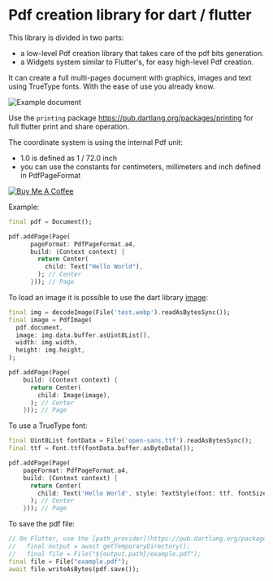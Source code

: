 # Pdf creation library for dart / flutter

This library is divided in two parts:

* a low-level Pdf creation library that takes care of the pdf bits generation.
* a Widgets system similar to Flutter's, for easy high-level Pdf creation.

It can create a full multi-pages document with graphics,
images and text using TrueType fonts. With the ease of use you already know.

<img alt="Example document" src="https://raw.githubusercontent.com/DavBfr/dart_pdf/master/pdf/example.jpg">

Use the `printing` package <https://pub.dartlang.org/packages/printing>
for full flutter print and share operation.

The coordinate system is using the internal Pdf unit:

* 1.0 is defined as 1 / 72.0 inch
* you can use the constants for centimeters, millimeters and inch defined in PdfPageFormat

[![Buy Me A Coffee](https://bmc-cdn.nyc3.digitaloceanspaces.com/BMC-button-images/custom_images/orange_img.png "Buy Me A Coffee")](https://www.buymeacoffee.com/JORBmbw9h "Buy Me A Coffee")

Example:

```dart
final pdf = Document();

pdf.addPage(Page(
      pageFormat: PdfPageFormat.a4,
      build: (Context context) {
        return Center(
          child: Text("Hello World"),
        ); // Center
      })); // Page
```

To load an image it is possible to use the dart library [image](https://pub.dartlang.org/packages/image):

```dart
final img = decodeImage(File('test.webp').readAsBytesSync());
final image = PdfImage(
  pdf.document,
  image: img.data.buffer.asUint8List(),
  width: img.width,
  height: img.height,
);

pdf.addPage(Page(
    build: (Context context) {
      return Center(
        child: Image(image),
      ); // Center
    })); // Page
```

To use a TrueType font:

```dart
final Uint8List fontData = File('open-sans.ttf').readAsBytesSync();
final ttf = Font.ttf(fontData.buffer.asByteData());

pdf.addPage(Page(
    pageFormat: PdfPageFormat.a4,
    build: (Context context) {
      return Center(
        child: Text('Hello World', style: TextStyle(font: ttf, fontSize: 40)),
      ); // Center
    })); // Page
```

To save the pdf file:

```dart
// On Flutter, use the [path_provider](https://pub.dartlang.org/packages/path_provider) library:
//   final output = await getTemporaryDirectory();
//   final file = File("${output.path}/example.pdf");
final file = File("example.pdf");
await file.writeAsBytes(pdf.save());
```
